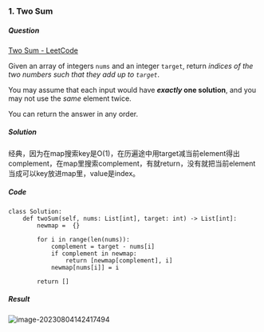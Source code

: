 ### 1. Two Sum

##### Question

[Two Sum - LeetCode](https://leetcode.com/problems/two-sum/)

Given an array of integers `nums` and an integer `target`, return *indices of the two numbers such that they add up to `target`*.

You may assume that each input would have ***exactly* one solution**, and you may not use the *same* element twice.

You can return the answer in any order.



##### Solution

 经典，因为在map搜索key是O(1)，在历遍途中用target减当前element得出complement，在map里搜索complement，有就return，没有就把当前element当成可以key放进map里，value是index。



##### Code

```
class Solution:
    def twoSum(self, nums: List[int], target: int) -> List[int]:
        newmap =  {}

        for i in range(len(nums)):
            complement = target - nums[i]
            if complement in newmap:
                return [newmap[complement], i]
            newmap[nums[i]] = i
        
        return []
```



##### Result

![image-20230804142417494](D:\CS\Algorithm\Algorithm-Notes\Pictures\image-20230804142417494.png)
